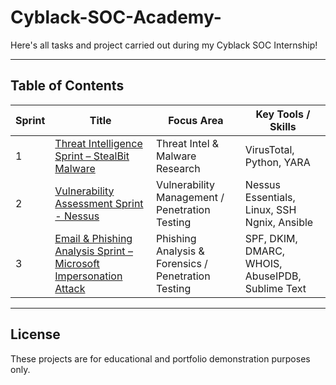 # Cyblack-SOC-Academy-
Here's all tasks and project carried out during my Cyblack SOC Internship!

---

## Table of Contents

| Sprint | Title | Focus Area | Key Tools / Skills |
|--------|--------|-------------|--------------------|
| 1 | [Threat Intelligence Sprint – StealBit Malware](./Sprint-1_Threat-Intelligence) | Threat Intel & Malware Research | VirusTotal, Python, YARA |
| 2 | [Vulnerability Assessment Sprint - Nessus](./Sprint-2_Nessus-Vulnerability-Assessment) | Vulnerability Management / Penetration Testing | Nessus Essentials, Linux, SSH Ngnix, Ansible |
| 3 | [Email & Phishing Analysis Sprint – Microsoft Impersonation Attack](./Sprint-3_Email-Phishing-&-Forensics-Analysis) | Phishing Analysis & Forensics / Penetration Testing | SPF, DKIM, DMARC, WHOIS, AbuseIPDB, Sublime Text |

---

## License

These projects are for educational and portfolio demonstration purposes only.
